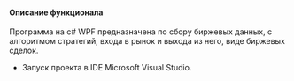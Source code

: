 #### Описание функционала
Программа на c# WPF предназначена по сбору биржевых данных, с алгоритмом стратегий, входа в рынок и выхода из него, виде биржевых сделок. 
* Запуск проекта в IDE Microsoft Visual Studio.
